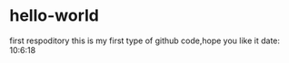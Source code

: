 # hello-world
first respoditory
this is my first type of github code,hope you like it date: 10:6:18
